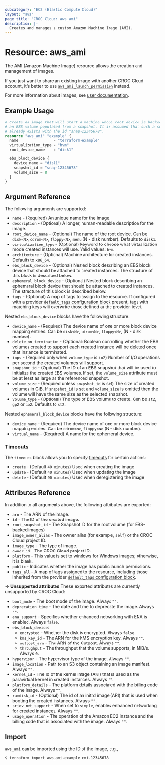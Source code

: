 ```yaml
---
subcategory: "EC2 (Elastic Compute Cloud)"
layout: "aws"
page_title: "CROC Cloud: aws_ami"
description: |-
  Creates and manages a custom Amazon Machine Image (AMI).
---
```


[images]: https://docs.cloud.croc.ru/en/services/instances_and_volumes/images.html
[default-tags]: https://www.terraform.io/docs/providers/aws/index.html#default_tags-configuration-block

# Resource: aws_ami

The AMI (Amazon Machine Image) resource allows the creation and management of images.

If you just want to share an existing image with another CROC Cloud account,
it's better to use [`aws_ami_launch_permission`](ami_launch_permission.html.markdown) instead.

For more information about images, see [user documentation][images].

## Example Usage

```terraform
# Create an image that will start a machine whose root device is backed by
# an EBS volume populated from a snapshot. It is assumed that such a snapshot
# already exists with the id "snap-12345678".
resource "aws_ami" "example" {
  name                = "terraform-example"
  virtualization_type = "hvm"
  root_device_name    = "disk1"

  ebs_block_device {
    device_name = "disk1"
    snapshot_id = "snap-12345678"
    volume_size = 8
  }
}
```

## Argument Reference

The following arguments are supported:

* `name` - (Required) An unique name for the image.
* `description` - (Optional) A longer, human-readable description for the image.
* `root_device_name` - (Optional) The name of the root device. Can be `disk<N>`, `cdrom<N>`, `floppy<N>`, `menu` (N - disk number). Defaults to `disk1`.
* `virtualization_type` - (Optional) Keyword to choose what virtualization mode created instances will use. Valid values: `hvm`.
* `architecture` - (Optional) Machine architecture for created instances. Defaults to `x86_64`.
* `ebs_block_device` - (Optional) Nested block describing an EBS block device that should be
  attached to created instances. The structure of this block is described below.
* `ephemeral_block_device` - (Optional) Nested block describing an ephemeral block device that
  should be attached to created instances. The structure of this block is described below.
* `tags` - (Optional) A map of tags to assign to the resource. If configured with a provider [`default_tags` configuration block][default-tags] present, tags with matching keys will overwrite those defined at the provider-level.

Nested `ebs_block_device` blocks have the following structure:

* `device_name` - (Required) The device name of one or more block device mapping entries. Can be `disk<N>`, `cdrom<N>`, `floppy<N>`, (N - disk number).
* `delete_on_termination` - (Optional) Boolean controlling whether the EBS volumes created to
  support each created instance will be deleted once that instance is terminated.
* `iops` - (Required only when `volume_type` is `io2`) Number of I/O operations per second the
  created volumes will support.
* `snapshot_id` - (Optional) The ID of an EBS snapshot that will be used to initialize the created
  EBS volumes. If set, the `volume_size` attribute must be at least as large as the referenced
  snapshot.
* `volume_size` - (Required unless `snapshot_id` is set) The size of created volumes in GiB.
  If `snapshot_id` is set and `volume_size` is omitted then the volume will have the same size
  as the selected snapshot.
* `volume_type` - (Optional) The type of EBS volume to create. Can be `st2`, `gp2` or `io2`. Defaults to `st2`.

Nested `ephemeral_block_device` blocks have the following structure:

* `device_name` - (Required) The device name of one or more block device mapping entries. Can be `cdrom<N>`, `floppy<N>` (N - disk number).
* `virtual_name` - (Required) A name for the ephemeral device.

### Timeouts

The `timeouts` block allows you to specify [timeouts](https://www.terraform.io/docs/configuration/blocks/resources/syntax.html#operation-timeouts) for certain actions:

* `create` - (Default `40 minutes`) Used when creating the image
* `update` - (Default `40 minutes`) Used when updating the image
* `delete` - (Default `90 minutes`) Used when deregistering the image

## Attributes Reference

In addition to all arguments above, the following attributes are exported:

* `arn` - The ARN of the image.
* `id` - The ID of the created image.
* `root_snapshot_id` - The Snapshot ID for the root volume (for EBS-backed images)
* `image_owner_alias` - The owner alias (for example, `self`) or the CROC Cloud project ID.
* `image_type` - The type of image.
* `owner_id` - The CROC Cloud project ID.
* `platform` - This value is set to windows for Windows images; otherwise, it is blank.
* `public` - Indicates whether the image has public launch permissions.
* `tags_all` - A map of tags assigned to the resource, including those inherited from the provider [`default_tags` configuration block][default-tags].

->  **Unsupported attributes**
These exported attributes are currently unsupported by CROC Cloud:

* `boot_mode` - The boot mode of the image. Always `""`.
* `deprecation_time` - The date and time to deprecate the image. Always `""`.
* `ena_support` - Specifies whether enhanced networking with ENA is enabled. Always `false`.
* `ebs_block_device`:
    * `encrypted` - Whether the disk is encrypted. Always `false`.
    * `kms_key_id` - The ARN for the KMS encryption key. Always `""`.
    * `outpost_arn` - The ARN of the Outpost. Always `""`.
    * `throughput` - The throughput that the volume supports, in MiB/s. Always `0`.
* `hypervisor` - The hypervisor type of the image. Always `""`.
* `image_location` - Path to an S3 object containing an image manifest. Always `""`.
* `kernel_id` - The id of the kernel image (AKI) that is used as the paravirtual kernel in created instances. Always `""`.
* `platform_details` - The platform details associated with the billing code of the image. Always `""`.
* `ramdisk_id` - (Optional) The id of an initrd image (ARI) that is used when booting the created instances. Always `""`.
* `sriov_net_support` - When set to `simple`, enables enhanced networking for created instances. Always `""`.
* `usage_operation` - The operation of the Amazon EC2 instance and the billing code that is associated with the image. Always `""`.

## Import

`aws_ami` can be imported using the ID of the image, e.g.,

```
$ terraform import aws_ami.example cmi-12345678
```
